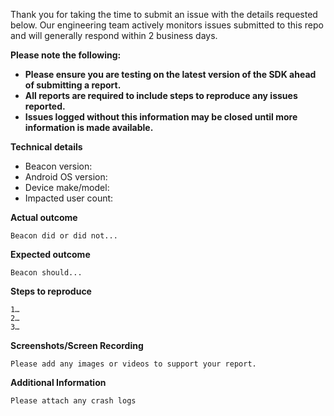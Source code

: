 Thank you for taking the time to submit an issue with the details requested below. Our engineering team actively monitors issues submitted to this repo and will generally respond within 2 business days.


**Please note the following:**

- **Please ensure you are testing on the latest version of the SDK ahead of submitting a report.**
- **All reports are required to include steps to reproduce any issues reported.** 
- **Issues logged without this information may be closed until more information is made available.**

**Technical details**

- Beacon version:
- Android OS version:
- Device make/model:
- Impacted user count:

**Actual outcome**

    Beacon did or did not...

**Expected outcome**

    Beacon should...

**Steps to reproduce**

    1…
    2…
    3…

**Screenshots/Screen Recording**

    Please add any images or videos to support your report.

**Additional Information**

    Please attach any crash logs
    
    

